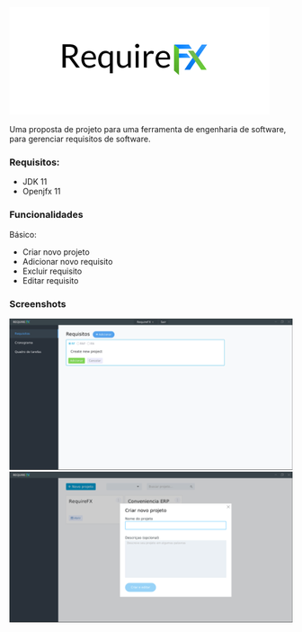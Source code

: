 <img src="/screenshots/requirefx-logo.png">

Uma proposta de projeto para uma ferramenta de engenharia de software, para gerenciar requisitos de software.
### Requisitos:
* JDK 11
* Openjfx 11
### Funcionalidades
Básico:
* Criar novo projeto
* Adicionar novo requisito
* Excluir requisito
* Editar requisito
### Screenshots
<img src="/screenshots/screenshot-add-requirement.png">
<img src="/screenshots/screenshot-create-new-project.png">

